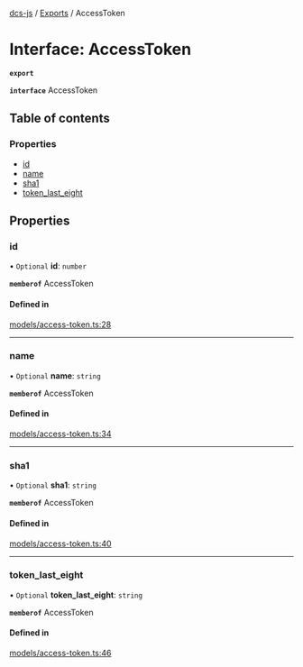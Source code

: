 [dcs-js](../README.md) / [Exports](../modules.md) / AccessToken

# Interface: AccessToken

**`export`**

**`interface`** AccessToken

## Table of contents

### Properties

- [id](AccessToken.md#id)
- [name](AccessToken.md#name)
- [sha1](AccessToken.md#sha1)
- [token\_last\_eight](AccessToken.md#token_last_eight)

## Properties

### <a id="id" name="id"></a> id

• `Optional` **id**: `number`

**`memberof`** AccessToken

#### Defined in

[models/access-token.ts:28](https://github.com/unfoldingWord/dcs-js/blob/09d5a5e/models/access-token.ts#L28)

___

### <a id="name" name="name"></a> name

• `Optional` **name**: `string`

**`memberof`** AccessToken

#### Defined in

[models/access-token.ts:34](https://github.com/unfoldingWord/dcs-js/blob/09d5a5e/models/access-token.ts#L34)

___

### <a id="sha1" name="sha1"></a> sha1

• `Optional` **sha1**: `string`

**`memberof`** AccessToken

#### Defined in

[models/access-token.ts:40](https://github.com/unfoldingWord/dcs-js/blob/09d5a5e/models/access-token.ts#L40)

___

### <a id="token_last_eight" name="token_last_eight"></a> token\_last\_eight

• `Optional` **token\_last\_eight**: `string`

**`memberof`** AccessToken

#### Defined in

[models/access-token.ts:46](https://github.com/unfoldingWord/dcs-js/blob/09d5a5e/models/access-token.ts#L46)
